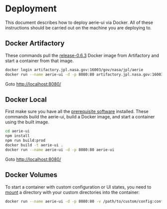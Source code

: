 # Deployment

This document describes how to deploy aerie-ui via Docker. All of these instructions should be carried out on the machine you are deploying to.

## Docker Artifactory

These commands pull the [release-0.6.3](https://artifactory.jpl.nasa.gov/artifactory/webapp/#/artifacts/browse/tree/General/docker-release-local/gov/nasa/jpl/aerie/aerie-ui/release-0.6.3) Docker image from Artifactory and start a container from that image.

```bash
docker login artifactory.jpl.nasa.gov:16003/gov/nasa/jpl/aerie
docker run --name aerie-ui -d -p 8080:80 artifactory.jpl.nasa.gov:16003/gov/nasa/jpl/aerie/aerie-ui:release-0.6.3
```

Goto [http://localhost:8080/](http://localhost:8080/)

## Docker Local

First make sure you have all the [prerequisite software](./DEVELOPER.md#prerequisite-software) installed. These commands build the aerie-ui, build a Docker image, and start a container using the built image. 

```bash
cd aerie-ui
npm install
npm run build:prod
docker build -t aerie-ui .
docker run --name aerie-ui -d -p 8080:80 aerie-ui
```

Goto [http://localhost:8080/](http://localhost:8080/)

## Docker Volumes

To start a container with custom configuration or UI states, you need to [mount](https://docs.docker.com/storage/bind-mounts/) a directory with your custom directories into the container:

```bash
docker run --name aerie-ui -d -p 8080:80 -v /path/to/custom/config:config -v /path/to/custom/ui-states:ui-states artifactory.jpl.nasa.gov:16003/gov/nasa/jpl/aerie/aerie-ui:release-0.6.3
```
